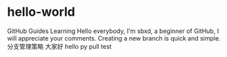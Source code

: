 # hello-world
GitHub Guides Learning
Hello everybody, I'm sbxd, a beginner of GitHub, I will appreciate your comments.
Creating a new branch is quick and simple.
分支管理策略
大家好
hello py
pull test

